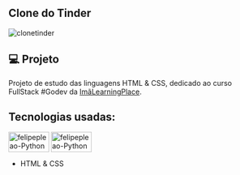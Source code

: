 ## Clone do Tinder 

![clonetinder](https://user-images.githubusercontent.com/87910555/171049477-6d2fa9fa-8e0f-4eef-964b-4f50ea427c5d.png)

## 💻 Projeto
Projeto de estudo das linguagens HTML & CSS, dedicado ao curso FullStack #Godev da [ImãLearningPlace](https://imalearningplace.com/).

## Tecnologias usadas:
<img align="center" alt="felipepleao-Python" height="40" width="80" src="https://cdn.jsdelivr.net/gh/devicons/devicon/icons/html5/html5-original.svg"> <img align="center" alt="felipepleao-Python" height="40" width="80" src="https://cdn.jsdelivr.net/gh/devicons/devicon/icons/css3/css3-original.svg">
- HTML & CSS
